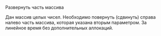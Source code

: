 Развернуть часть массива

Дан массив целых чисел.
Необходимо повернуть (сдвинуть) справа налево часть массива, которая указана вторым параметром.
За линейное время без дополнительных аллокаций.
